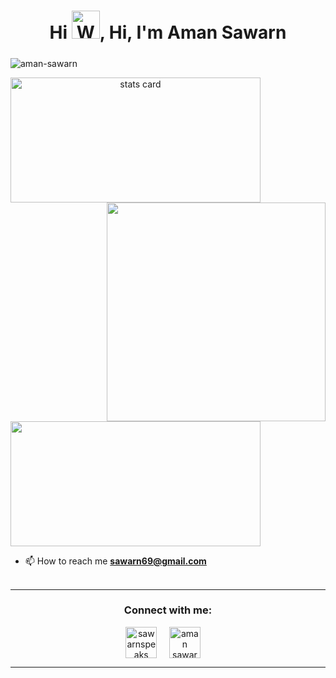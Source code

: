 <h1 align="center">Hi <img src="https://raw.githubusercontent.com/nixin72/nixin72/master/wave.gif" 
         alt="Waving hand animated gif"
         height="45"
         width="45" />, Hi, I'm Aman Sawarn</h1>
<h5 align="center">
</h5>
<p align="left"> <img src="https://komarev.com/ghpvc/?username=aman-sawarn&label=Profile%20views&color=0e75b6&style=flat&extra=1000" alt="aman-sawarn" /> </p>
<p>
<a align= "center" href="https://github.com/aman-sawarn">
<img alt= "stats card" height="200px" width="400" src="https://github-readme-streak-stats.herokuapp.com/?user=aman-sawarn&theme=radical">
<img align="right" height="350" width=÷"400" src="https://cdn.dribbble.com/users/2238041/screenshots/4763918/working.gif" /> </a>
</p>
<img height="200px" width="400" src="https://github-readme-stats.vercel.app/api?username=aman-sawarn&count_private=true&theme=radical&show_icons=true" />

- 📫 How to reach me **sawarn69@gmail.com**
<br><br>
<hr>

<h3 align="center">Connect with me:</h3>
<p align="center">
<a href="https://twitter.com/sawarnspeaks" target="blank"><img align="center" src="https://img.icons8.com/cute-clipart/64/000000/twitter.png" alt="sawarnspeaks" height="50" width="50" /></a> &nbsp;&nbsp;&nbsp;
<a href="https://www.linkedin.com/in/aman-sawarn/" target="blank"><img align="center" src="https://img.icons8.com/cute-clipart/64/000000/linkedin.png" alt="aman sawarn" height="50" width="50" /></a>&nbsp;&nbsp;&nbsp;&nbsp;
</p>

<hr>
